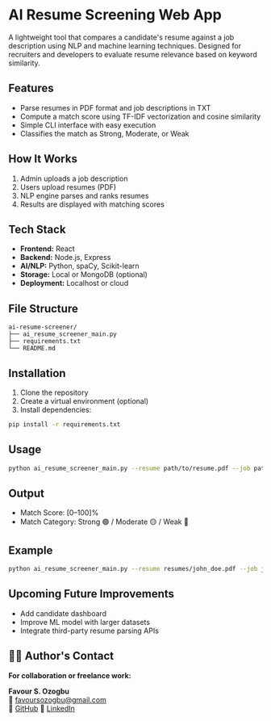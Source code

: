 # AI Resume Screening Web App

A lightweight tool that compares a candidate's resume against a job description using NLP and machine learning techniques. Designed for recruiters and developers to evaluate resume relevance based on keyword similarity.

## Features

- Parse resumes in PDF format and job descriptions in TXT
- Compute a match score using TF-IDF vectorization and cosine similarity
- Simple CLI interface with easy execution
- Classifies the match as Strong, Moderate, or Weak

## How It Works
1. Admin uploads a job description
2. Users upload resumes (PDF)
3. NLP engine parses and ranks resumes
4. Results are displayed with matching scores

## Tech Stack
- **Frontend:** React
- **Backend:** Node.js, Express
- **AI/NLP:** Python, spaCy, Scikit-learn
- **Storage:** Local or MongoDB (optional)
- **Deployment:** Localhost or cloud

## File Structure

```
ai-resume-screener/
├── ai_resume_screener_main.py
├── requirements.txt
└── README.md
```

## Installation

1. Clone the repository
2. Create a virtual environment (optional)
3. Install dependencies:

```bash
pip install -r requirements.txt
```

## Usage

```bash
python ai_resume_screener_main.py --resume path/to/resume.pdf --job path/to/job_description.txt
```

## Output

- Match Score: [0–100]%
- Match Category: Strong 🟢 / Moderate 🟡 / Weak 🔴

## Example

```bash
python ai_resume_screener_main.py --resume resumes/john_doe.pdf --job jobs/software_engineer.txt
```

## Upcoming Future Improvements
- Add candidate dashboard
- Improve ML model with larger datasets
- Integrate third-party resume parsing APIs

## 👨‍💻 Author's Contact   
**For collaboration or freelance work:**

**Favour S. Ozogbu**   
📧 favoursozogbu@gmail.com  
🔗 [GitHub](https://github.com/favourozogbu)
🔗 [LinkedIn](https://www.linkedin.com/in/favourozogbu)









